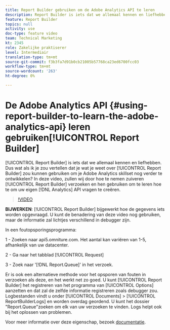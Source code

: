 ```yaml
---
title: Report Builder gebruiken om de Adobe Analytics API te leren
description: Report Builder is iets dat we allemaal kennen en liefhebben. Dus wat als ik je zou vertellen dat je wat je weet over Report Builder zou kunnen gebruiken om je Adobe Analytics skillset nog verder te verbeteren? In deze video bekijken we hoe we foutopsporingsverzoeken van Report Builder kunnen uitvoeren en gebruiken we deze om te leren hoe we uw eigen API-query's voor Analytics kunnen maken.
feature: Report Builder
topics: null
activity: use
doc-type: feature video
team: Technical Marketing
kt: 2345
role: Zakelijke praktiserer
level: Intermediair
translation-type: tm+mt
source-git-commit: f3b3fa7d91b0cb21005b57768ca23ed6700fcc03
workflow-type: tm+mt
source-wordcount: '263'
ht-degree: 0%

---
```



# De Adobe Analytics API {#using-report-builder-to-learn-the-adobe-analytics-api} leren gebruiken[!UICONTROL Report Builder]

[!UICONTROL Report Builder] is iets dat we allemaal kennen en liefhebben. Dus wat als ik je zou vertellen dat je wat je weet over [!UICONTROL Report Builder] zou kunnen gebruiken om je Adobe Analytics skillset nog verder te ontwikkelen? In deze video, zullen wij door hoe te nemen zuiveren [!UICONTROL Report Builder] verzoeken en hen gebruiken om te leren hoe te om uw eigen [!DNL Analytics] API vragen te creëren.

>[!VIDEO](https://video.tv.adobe.com/v/25442/?quality=12)

**BIJWERKEN**:  [!UICONTROL Report Builder] bijgewerkt hoe de gegevens iets worden opgevraagd. U kunt de benadering van deze video nog gebruiken, maar de informatie zal lichtjes verschillend in debugger zijn.

In een foutopsporingsprogramma:

1 - Zoeken naar api5.omniture.com. Het aantal kan variëren van 1-5, afhankelijk van uw datacenter.

2 - Ga naar het tabblad [!UICONTROL Request]

3 - Zoek naar &#39;[!DNL Report.Queue]&#39; in het verzoek.

Er is ook een alternatieve methode voor het opsporen van fouten in verzoeken als deze, en het werkt net zo goed. U kunt [!UICONTROL Report Builder] het registreren van het programma van [!UICONTROL Options] aanzetten en dat zal de zelfde informatie registreren zoals debugger zou. Logbestanden vindt u onder [!UICONTROL Documents] > [!UICONTROL ReportBuilderLogs] en worden overdag geordend. U kunt het dossier &quot;Report.Queue&quot;zoeken om elk van uw verzoeken te vinden. Logs helpt ook bij het oplossen van problemen.

Voor meer informatie over deze eigenschap, bezoek [documentatie](https://www.adobe.io/).
